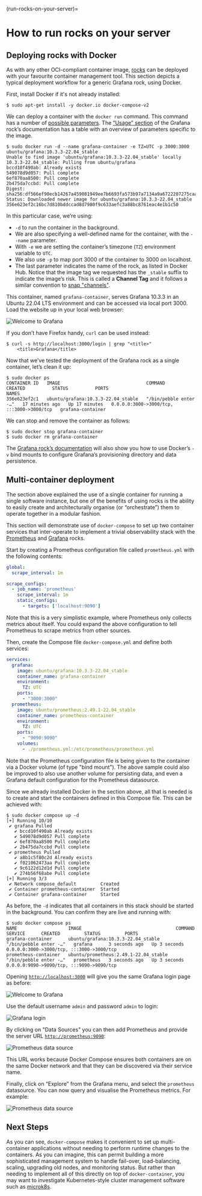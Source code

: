 (run-rocks-on-your-server)=
# How to run rocks on your server


## Deploying rocks with Docker

As with any other OCI-compliant container image, [rocks](https://canonical-rockcraft.readthedocs-hosted.com/en/latest/explanation/rocks/#) can be deployed with your favourite container management tool. This section depicts a typical deployment workflow for a generic Grafana rock, using Docker.

First, install Docker if it's not already installed:

```shell
$ sudo apt-get install -y docker.io docker-compose-v2
```

We can deploy a container with the `docker run` command. This command has a number of [possible parameters](https://docs.docker.com/reference/cli/docker/container/run/). The [“Usage” section](https://hub.docker.com/r/ubuntu/grafana) of the Grafana rock’s documentation has a table with an overview of parameters specific to the image.

```
$ sudo docker run -d --name grafana-container -e TZ=UTC -p 3000:3000 ubuntu/grafana:10.3.3-22.04_stable
Unable to find image 'ubuntu/grafana:10.3.3-22.04_stable' locally
10.3.3-22.04_stable: Pulling from ubuntu/grafana
bccd10f490ab: Already exists 
549078d9d057: Pull complete 
6ef870aa8500: Pull complete 
2b475da7ccbd: Pull complete 
Digest: sha256:df566ef90ecb14267a459081949ee7b6693fa573b97a7134a9a6722207275caa
Status: Downloaded newer image for ubuntu/grafana:10.3.3-22.04_stable
356e623ef2c16bc7d810bddccad8d7980f9c633aefc3a88bc8761eac4e1b1c50
```

In this particular case, we’re using:
- `-d` to run the container in the background.
- We are also specifying a well-defined name for the container, with the `--name` parameter.
- With `-e` we are setting the container’s timezone (`TZ`) environment variable to `UTC`.
- We also use `-p` to map port 3000 of the container to 3000 on localhost.
- The last parameter indicates the name of the rock, as listed in Docker Hub. Notice that the image tag we requested has the `_stable` suffix to indicate the image’s risk. This is called a **Channel Tag** and it follows a similar convention to [snap "channels"](https://snapcraft.io/docs/channels).

This container, named `grafana-container`, serves Grafana 10.3.3 in an Ubuntu 22.04 LTS environment and can be accessed via local port 3000. Load the website up in your local web browser:

![Welcome to Grafana](https://assets.ubuntu.com/v1/a6b735b3-welcome-to-grafana.png)

If you don’t have Firefox handy, `curl` can be used instead:

```shell
$ curl -s http://localhost:3000/login | grep "<title>"
    <title>Grafana</title>
```

Now that we’ve tested the deployment of the Grafana rock as a single container, let’s clean it up:

```shell
$ sudo docker ps
CONTAINER ID   IMAGE                                COMMAND                  CREATED          STATUS          PORTS                                       NAMES
356e623ef2c1   ubuntu/grafana:10.3.3-22.04_stable   "/bin/pebble enter -…"   17 minutes ago   Up 17 minutes   0.0.0.0:3000->3000/tcp, :::3000->3000/tcp   grafana-container
```

We can stop and remove the container as follows:

```shell
$ sudo docker stop grafana-container
$ sudo docker rm grafana-container
```

The [Grafana rock’s documentation](https://hub.docker.com/r/ubuntu/grafana) will also show you how to use Docker’s `-v` bind mounts to configure Grafana’s provisioning directory and data persistence. 

## Multi-container deployment

The section above explained the use of a single container for running a single software instance, but one of the benefits of using rocks is the ability to easily create and architecturally organise (or “orchestrate”) them to operate together in a modular fashion.

This section will demonstrate use of `docker-compose` to set up two container services that inter-operate to implement a trivial observability stack with the [Prometheus](https://hub.docker.com/r/ubuntu/prometheus) and [Grafana](https://hub.docker.com/r/ubuntu/grafana) rocks.

Start by creating a Prometheus configuration file called `prometheus.yml` with the following contents:

```yaml
global:
  scrape_interval: 1m

scrape_configs:
  - job_name: 'prometheus'
    scrape_interval: 1m
    static_configs:
      - targets: ['localhost:9090']
```

Note that this is a very simplistic example, where Prometheus only collects metrics about itself. You could expand the above configuration to tell Prometheus to scrape metrics from other sources.

Then, create the Compose file `docker-compose.yml` and define both services:

```yaml
services:
  grafana:
    image: ubuntu/grafana:10.3.3-22.04_stable
    container_name: grafana-container
    environment:
      TZ: UTC
    ports:
      - "3000:3000"
  prometheus:
    image: ubuntu/prometheus:2.49.1-22.04_stable
    container_name: prometheus-container
    environment:
      TZ: UTC
    ports:
      - "9090:9090"
    volumes:
      - ./prometheus.yml:/etc/prometheus/prometheus.yml
```

Note that the Prometheus configuration file is being given to the container via a Docker volume (of type "bind mount"). The above sample could also be improved to also use another volume for persisting data, and even a Grafana default configuration for the Prometheus datasource.

Since we already installed Docker in the section above, all that is needed is to create and start the containers defined in this Compose file. This can be achieved with:

```shell
$ sudo docker compose up -d
[+] Running 10/10
 ✔ grafana Pulled                                                                                                                                                                                                                                                                   
   ✔ bccd10f490ab Already exists                                                                                                                                                                                                                                                     
   ✔ 549078d9d057 Pull complete                                                                                                                                                                                                                                                     
   ✔ 6ef870aa8500 Pull complete                                                                                                                                                                                                                                                     
   ✔ 2b475da7ccbd Pull complete                                                                                                                                                                                                                                                     
 ✔ prometheus Pulled                                                                                                                                                                                                                                                                
   ✔ a8b1c5f80c2d Already exists                                                                                                                                                                                                                                                     
   ✔ f021062473aa Pull complete                                                                                                                                                                                                                                                     
   ✔ 9c6122d12d1d Pull complete                                                                                                                                                                                                                                                     
   ✔ 274b56f68abe Pull complete                                                                                                                                                                                                                                                     
[+] Running 3/3
 ✔ Network compose_default         Created                                                                                                                                                                                                                                           
 ✔ Container prometheus-container  Started                                                                                                                                                                                                                                           
 ✔ Container grafana-container     Started 
```

As before, the `-d` indicates that all containers in this stack should be started in the background. You can confirm they are live and running with:

```shell
$ sudo docker compose ps
NAME                   IMAGE                                   COMMAND                  SERVICE      CREATED         STATUS         PORTS
grafana-container      ubuntu/grafana:10.3.3-22.04_stable      "/bin/pebble enter -…"   grafana      3 seconds ago   Up 3 seconds   0.0.0.0:3000->3000/tcp, :::3000->3000/tcp
prometheus-container   ubuntu/prometheus:2.49.1-22.04_stable   "/bin/pebble enter -…"   prometheus   3 seconds ago   Up 3 seconds   0.0.0.0:9090->9090/tcp, :::9090->9090/tcp
```

Opening [`http://localhost:3000`](http://localhost:3000) will give you the same Grafana login page as before:

![Welcome to Grafana](https://assets.ubuntu.com/v1/a6b735b3-welcome-to-grafana.png)

Use the default username `admin` and password `admin` to login:

![Grafana login](https://assets.ubuntu.com/v1/2e14e3f3-login-to-grafana.png)

By clicking on "Data Sources" you can then add Prometheus and provide the server URL [`http://prometheus:9090`](http://prometheus:9090):

![Prometheus data source](https://assets.ubuntu.com/v1/2a252ada-prometheus-data-source.png)

This URL works because Docker Compose ensures both containers are on the same Docker network and that they can be discovered via their service name.

Finally, click on “Explore” from the Grafana menu, and select the `prometheus` datasource. You can now query and visualise the Prometheus metrics. For example:

![Prometheus data source](https://assets.ubuntu.com/v1/bd93d9c1-prometheus-metrics.png)

## Next Steps

As you can see, `docker-compose` makes it convenient to set up multi-container applications without needing to perform runtime changes to the containers. As you can imagine, this can permit building a more sophisticated management system to handle fail-over, load-balancing, scaling, upgrading old nodes, and monitoring status. But rather than needing to implement all of this directly on top of `docker-container`, you may want to investigate Kubernetes-style cluster management software such as [microk8s](https://microk8s.io/docs).
